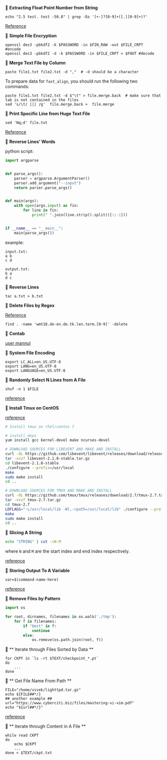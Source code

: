 &#x1F3B9;	**Extracting Float Point Number from String**

```shell
echo "2.5 test. test -50.8" | grep -Eo '[+-]?[0-9]+([.][0-9]+)?'
```
[Reference](https://unix.stackexchange.com/a/290978/301510)


&#x1F3B9; **Simple File Encryption**

```shell
openssl des3 -pbkdf2 -k $PASSWORD -in $FIN_RAW -out $FILE_CRPT  #encode
openssl des3 -pbkdf2 -d -k $PASSWORD -in $FILE_CRPT > $FOUT #decode
```
&#x1F3B9; **Merge Text File by Column**

```shell
paste file1.txt file2.txt -d ","  # -d should be a character
```

To prepare data for `fast_align`, you should run the following two commands:

```shell
paste file1.txt file2.txt -d $"\t" > file.merge.back  # make sure that tab is not contained in the files
sed 's/\t/ ||| /g'  file.merge.back >  file.merge
```
&#x1F3B9; **Print Specific Line from Huge Text File**


```shell
sed 'Nq;d' file.txt
```

[Reference](https://stackoverflow.com/a/14709477/5793660)


&#x1F3B9; **Reverse Lines' Words**

python script:

```python
import argparse


def parse_args():
    parser = argparse.ArgumentParser()
    parser.add_argument("--input")
    return parser.parse_args()


def main(args):
    with open(args.input) as fin:
        for line in fin:
            print(" ".join(line.strip().split()[::-1]))


if __name__ == "__main__":
    main(parse_args())

```

example:
```shell
input.txt:
a b
c d

output.txt:
b a
d c
```

&#x1F3B9; **Reverse Lines**

```shell
tac a.txt > b.txt
```

&#x1F3B9; **Delete Files by Regex**

[Reference](https://superuser.com/a/392896/1119261)

```shell
find . -name 'wmt18.de-en.de.tk.len.term.[0-9]' -delete
```

&#x1F3B9; **Contab**

[user mannul](https://crontab.guru/every-10-minutes)


&#x1F3B9; **System File Encoding**

```
export LC_ALL=en_US.UTF-8
export LANG=en_US.UTF-8
export LANGUAGE=en_US.UTF-8
```

&#x1F3B9; **Randomly Select N Lines from A File**

```
shuf -n 1 $FILE
```

[reference](https://stackoverflow.com/a/448127)


&#x1F3B9; **Install Tmux on CentOS**

[reference](https://gist.github.com/suhlig/c8b8d70d33462a95d2b0307df5e40d64)

```bash
# Install tmux on rhel/centos 7

# install deps
yum install gcc kernel-devel make ncurses-devel

# DOWNLOAD SOURCES FOR LIBEVENT AND MAKE AND INSTALL
curl -OL https://github.com/libevent/libevent/releases/download/release-2.1.8-stable/libevent-2.1.8-stable.tar.gz
tar -xvzf libevent-2.1.8-stable.tar.gz
cd libevent-2.1.8-stable
./configure --prefix=/usr/local
make
sudo make install
cd ..

# DOWNLOAD SOURCES FOR TMUX AND MAKE AND INSTALL
curl -OL https://github.com/tmux/tmux/releases/download/2.7/tmux-2.7.tar.gz
tar -xvzf tmux-2.7.tar.gz
cd tmux-2.7
LDFLAGS="-L/usr/local/lib -Wl,-rpath=/usr/local/lib" ./configure --prefix=/usr/local
make
sudo make install
cd ..
```


&#x1F3B9; **Slicing A String**

```bash
echo "STRING" | cut -cN-M
```
where `N` and `M` are the start index and end index respectively.

[reference](https://stackabuse.com/substrings-in-bash/)

&#x1F3B9; **Storing Output To A Variable**

```
var=$(command-name-here)
```

[reference](https://www.cyberciti.biz/faq/unix-linux-bsd-appleosx-bash-assign-variable-command-output/)


&#x1F3B9; **Remove Files by Pattern**

```python
import os                                                                                                                                             

for root, dirnames, filenames in os.walk('./tmp'): 
    for f in filenames: 
        if "best" in f: 
            continue 
        else: 
            os.remove(os.path.join(root, f)) 
```

&#x1F3B9; ** Iterate through Files Sorted by Data **

```
for CKPT in `ls -rt $TEXT/checkpoint_*.pt`
do
    ...
done
```

&#x1F3B9; ** Get File Name From Path **

```
FILE="/home/vivek/lighttpd.tar.gz"
echo ${FILE##*/}
## another example ##
url="https://www.cyberciti.biz/files/mastering-vi-vim.pdf"
echo "${url##*/}"
```
[reference](https://www.cyberciti.biz/faq/bash-get-basename-of-filename-or-directory-name/)


&#x1F3B9; ** Iterate through Content in A File **

```
while read CKPT
do
    echo $CKPT
    ...
done < $TEXT/ckpt.txt
```
